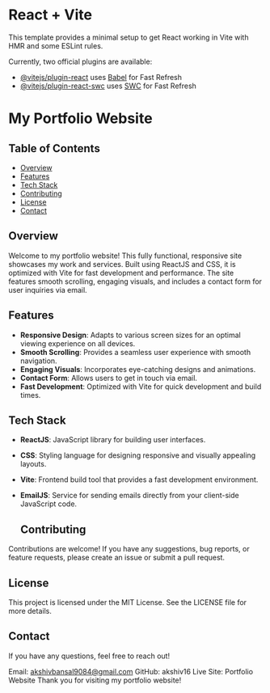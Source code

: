 # React + Vite

This template provides a minimal setup to get React working in Vite with HMR and some ESLint rules.

Currently, two official plugins are available:

- [@vitejs/plugin-react](https://github.com/vitejs/vite-plugin-react/blob/main/packages/plugin-react/README.md) uses [Babel](https://babeljs.io/) for Fast Refresh
- [@vitejs/plugin-react-swc](https://github.com/vitejs/vite-plugin-react-swc) uses [SWC](https://swc.rs/) for Fast Refresh
# My Portfolio Website

## Table of Contents
- [Overview](#overview)
- [Features](#features)
- [Tech Stack](#tech-stack)
- [Contributing](#contributing)
- [License](#license)
- [Contact](#contact)

## Overview
Welcome to my portfolio website! This fully functional, responsive site showcases my work and services. Built using ReactJS and CSS, it is optimized with Vite for fast development and performance. The site features smooth scrolling, engaging visuals, and includes a contact form for user inquiries via email.

## Features
- **Responsive Design**: Adapts to various screen sizes for an optimal viewing experience on all devices.
- **Smooth Scrolling**: Provides a seamless user experience with smooth navigation.
- **Engaging Visuals**: Incorporates eye-catching designs and animations.
- **Contact Form**: Allows users to get in touch via email.
- **Fast Development**: Optimized with Vite for quick development and build times.

## Tech Stack
- **ReactJS**: JavaScript library for building user interfaces.
- **CSS**: Styling language for designing responsive and visually appealing layouts.
- **Vite**: Frontend build tool that provides a fast development environment.
- **EmailJS**: Service for sending emails directly from your client-side JavaScript code.

  ## Contributing
Contributions are welcome! If you have any suggestions, bug reports, or feature requests, please create an issue or submit a pull request.
   ## License
This project is licensed under the MIT License. See the LICENSE file for more details.

  ## Contact
If you have any questions, feel free to reach out!

Email: akshivbansal9084@gmail.com
GitHub: akshiv16
Live Site: Portfolio Website
Thank you for visiting my portfolio website!

